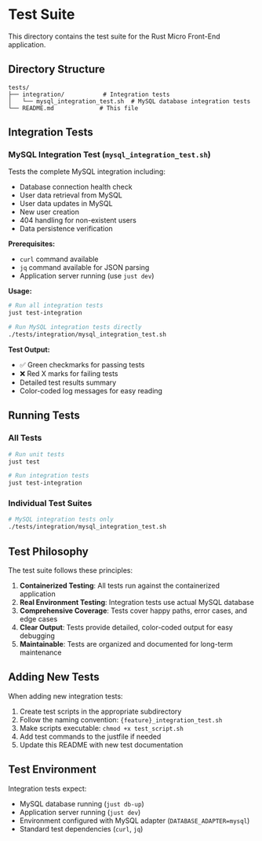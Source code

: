 # Test Suite

This directory contains the test suite for the Rust Micro Front-End application.

## Directory Structure

```text
tests/
├── integration/           # Integration tests
│   └── mysql_integration_test.sh  # MySQL database integration tests
└── README.md             # This file
```

## Integration Tests

### MySQL Integration Test (`mysql_integration_test.sh`)

Tests the complete MySQL integration including:

- Database connection health check
- User data retrieval from MySQL
- User data updates in MySQL
- New user creation
- 404 handling for non-existent users
- Data persistence verification

**Prerequisites:**

- `curl` command available
- `jq` command available for JSON parsing
- Application server running (use `just dev`)

**Usage:**

```bash
# Run all integration tests
just test-integration

# Run MySQL integration tests directly
./tests/integration/mysql_integration_test.sh
```

**Test Output:**

- ✅ Green checkmarks for passing tests
- ❌ Red X marks for failing tests
- Detailed test results summary
- Color-coded log messages for easy reading

## Running Tests

### All Tests

```bash
# Run unit tests
just test

# Run integration tests
just test-integration
```

### Individual Test Suites

```bash
# MySQL integration tests only
./tests/integration/mysql_integration_test.sh
```

## Test Philosophy

The test suite follows these principles:

1. **Containerized Testing**: All tests run against the containerized application
2. **Real Environment Testing**: Integration tests use actual MySQL database
3. **Comprehensive Coverage**: Tests cover happy paths, error cases, and edge cases
4. **Clear Output**: Tests provide detailed, color-coded output for easy debugging
5. **Maintainable**: Tests are organized and documented for long-term maintenance

## Adding New Tests

When adding new integration tests:

1. Create test scripts in the appropriate subdirectory
2. Follow the naming convention: `{feature}_integration_test.sh`
3. Make scripts executable: `chmod +x test_script.sh`
4. Add test commands to the justfile if needed
5. Update this README with new test documentation

## Test Environment

Integration tests expect:

- MySQL database running (`just db-up`)
- Application server running (`just dev`)
- Environment configured with MySQL adapter (`DATABASE_ADAPTER=mysql`)
- Standard test dependencies (`curl`, `jq`)
